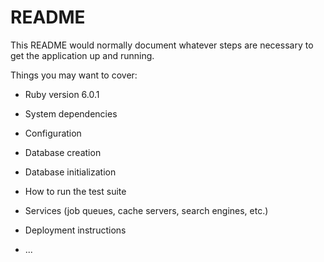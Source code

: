 # README

This README would normally document whatever steps are necessary to get the
application up and running.

Things you may want to cover:

* Ruby version 6.0.1

* System dependencies

* Configuration

* Database creation

* Database initialization

* How to run the test suite

* Services (job queues, cache servers, search engines, etc.)

* Deployment instructions

* ...
